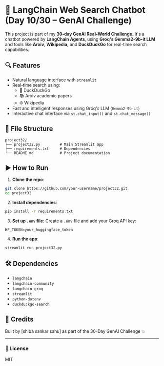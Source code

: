 # 🧠 LangChain Web Search Chatbot (Day 10/30 – GenAI Challenge)

This project is part of my **30-day GenAI Real-World Challenge**. It's a chatbot powered by **LangChain Agents**, using **Groq's Gemma2-9b-it LLM** and tools like **Arxiv**, **Wikipedia**, and **DuckDuckGo** for real-time search capabilities.

## 🔍 Features
- Natural language interface with `streamlit`
- Real-time search using:
  - 🦆 DuckDuckGo
  - 📚 Arxiv academic papers
  - 🌐 Wikipedia
- Fast and intelligent responses using Groq's LLM (`Gemma2-9b-it`)
- Interactive chat interface via `st.chat_input()` and `st.chat_message()`

## 📁 File Structure

```
project32/
├── project32.py         # Main Streamlit app
├── requirements.txt     # Dependencies
└── README.md            # Project documentation
```

## ▶️ How to Run

1. **Clone the repo**:
```bash
git clone https://github.com/your-username/project32.git
cd project32
```

2. **Install dependencies**:
```bash
pip install -r requirements.txt
```

3. **Set up `.env` file**:
Create a `.env` file and add your Groq API key:
```env
HF_TOKEN=your_huggingface_token
```

4. **Run the app**:
```bash
streamlit run project32.py
```

## 🛠 Dependencies

- `langchain`
- `langchain-community`
- `langchain-groq`
- `streamlit`
- `python-dotenv`
- `duckduckgo-search`



## 🚀 Credits
Built by [shiba sankar sahu] as part of the 30-Day GenAI Challenge 💥

---

### 📄 License
MIT
